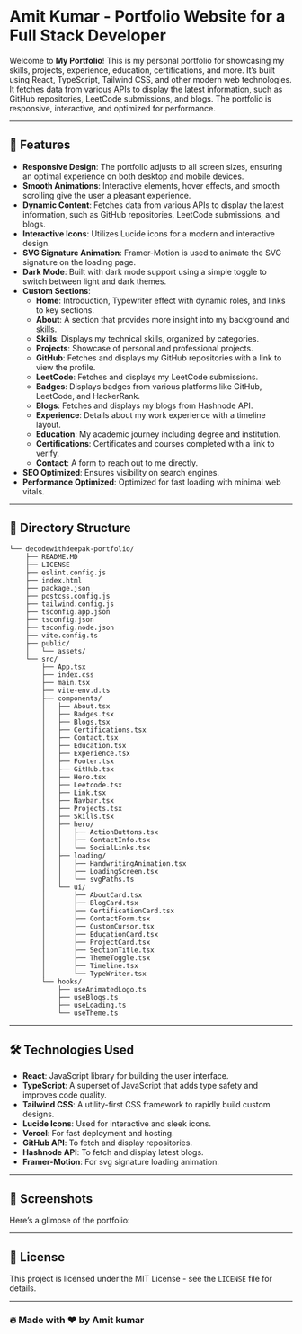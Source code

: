 # Amit Kumar - Portfolio Website for a Full Stack Developer

Welcome to **My Portfolio**! This is my personal portfolio for showcasing my skills, projects, experience, education, certifications, and more. It’s built using React, TypeScript, Tailwind CSS, and other modern web technologies. It fetches data from various APIs to display the latest information, such as GitHub repositories, LeetCode submissions, and blogs. The portfolio is responsive, interactive, and optimized for performance.



---

## 🚀 Features

- **Responsive Design**: The portfolio adjusts to all screen sizes, ensuring an optimal experience on both desktop and mobile devices.
- **Smooth Animations**: Interactive elements, hover effects, and smooth scrolling give the user a pleasant experience.
- **Dynamic Content**: Fetches data from various APIs to display the latest information, such as GitHub repositories, LeetCode submissions, and blogs.
- **Interactive Icons**: Utilizes Lucide icons for a modern and interactive design.
- **SVG Signature Animation**: Framer-Motion is used to animate the SVG signature on the loading page.
- **Dark Mode**: Built with dark mode support using a simple toggle to switch between light and dark themes.
- **Custom Sections**:
  - **Home**: Introduction, Typewriter effect with dynamic roles, and links to key sections.
  - **About**: A section that provides more insight into my background and skills.
  - **Skills**: Displays my technical skills, organized by categories.
  - **Projects**: Showcase of personal and professional projects.
  - **GitHub**: Fetches and displays my GitHub repositories with a link to view the profile.
  - **LeetCode**: Fetches and displays my LeetCode submissions.
  - **Badges**: Displays badges from various platforms like GitHub, LeetCode, and HackerRank.
  - **Blogs**: Fetches and displays my blogs from Hashnode API.
  - **Experience**: Details about my work experience with a timeline layout.
  - **Education**: My academic journey including degree and institution.
  - **Certifications**: Certificates and courses completed with a link to verify.
  - **Contact**: A form to reach out to me directly.
- **SEO Optimized**: Ensures visibility on search engines.
- **Performance Optimized**: Optimized for fast loading with minimal web vitals.

---

## 📂 **Directory Structure**
```
└── decodewithdeepak-portfolio/
    ├── README.MD
    ├── LICENSE
    ├── eslint.config.js
    ├── index.html
    ├── package.json
    ├── postcss.config.js
    ├── tailwind.config.js
    ├── tsconfig.app.json
    ├── tsconfig.json
    ├── tsconfig.node.json
    ├── vite.config.ts
    ├── public/
    │   └── assets/
    └── src/
        ├── App.tsx
        ├── index.css
        ├── main.tsx
        ├── vite-env.d.ts
        ├── components/
        │   ├── About.tsx
        │   ├── Badges.tsx
        │   ├── Blogs.tsx
        │   ├── Certifications.tsx
        │   ├── Contact.tsx
        │   ├── Education.tsx
        │   ├── Experience.tsx
        │   ├── Footer.tsx
        │   ├── GitHub.tsx
        │   ├── Hero.tsx
        │   ├── Leetcode.tsx
        │   ├── Link.tsx
        │   ├── Navbar.tsx
        │   ├── Projects.tsx
        │   ├── Skills.tsx
        │   ├── hero/
        │   │   ├── ActionButtons.tsx
        │   │   ├── ContactInfo.tsx
        │   │   └── SocialLinks.tsx
        │   ├── loading/
        │   │   ├── HandwritingAnimation.tsx
        │   │   ├── LoadingScreen.tsx
        │   │   └── svgPaths.ts
        │   └── ui/
        │       ├── AboutCard.tsx
        │       ├── BlogCard.tsx
        │       ├── CertificationCard.tsx
        │       ├── ContactForm.tsx
        │       ├── CustomCursor.tsx
        │       ├── EducationCard.tsx
        │       ├── ProjectCard.tsx
        │       ├── SectionTitle.tsx
        │       ├── ThemeToggle.tsx
        │       ├── Timeline.tsx
        │       └── TypeWriter.tsx
        └── hooks/
            ├── useAnimatedLogo.ts
            ├── useBlogs.ts
            ├── useLoading.ts
            └── useTheme.ts
```

---

## 🛠 Technologies Used

- **React**: JavaScript library for building the user interface.
- **TypeScript**: A superset of JavaScript that adds type safety and improves code quality.
- **Tailwind CSS**: A utility-first CSS framework to rapidly build custom designs.
- **Lucide Icons**: Used for interactive and sleek icons.
- **Vercel**: For fast deployment and hosting.
- **GitHub API**: To fetch and display repositories.
- **Hashnode API**: To fetch and display latest blogs.
- **Framer-Motion**: For svg signature loading animation.

---

## 📸 Screenshots

Here’s a glimpse of the portfolio:



---

## 📜 License

This project is licensed under the MIT License - see the `LICENSE` file for details.

---


### 🔥 Made with ❤️ by **Amit kumar**
